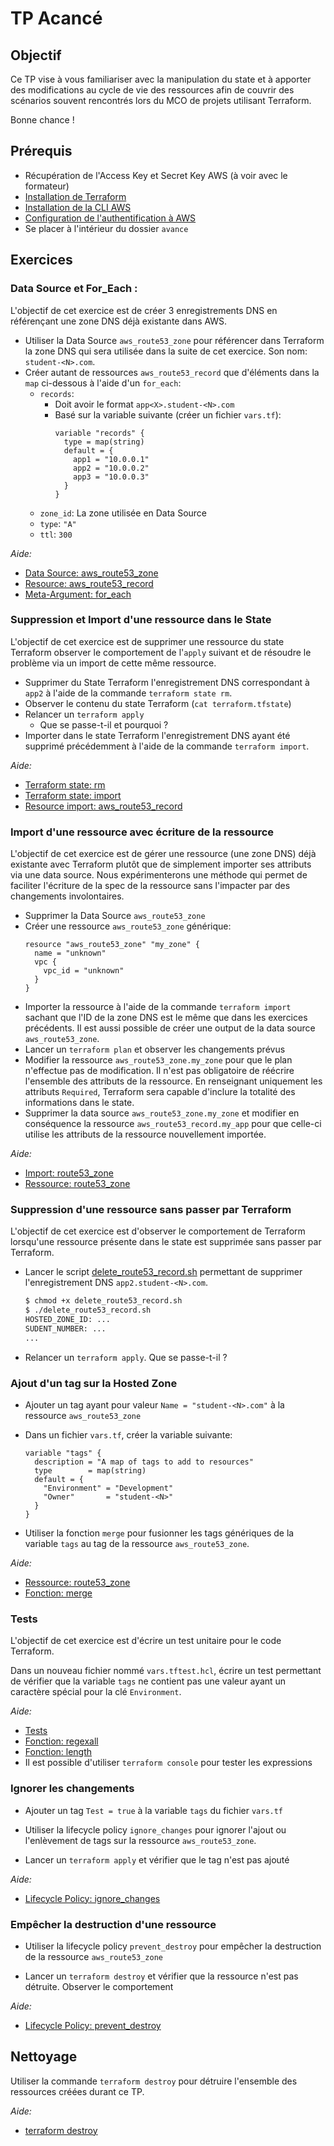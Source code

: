 # TP Acancé

## Objectif

Ce TP vise à vous familiariser avec la manipulation du state et à apporter des modifications au cycle de vie des ressources afin de couvrir des scénarios souvent rencontrés lors du MCO de projets utilisant Terraform.

Bonne chance !

## Prérequis

- Récupération de l'Access Key et Secret Key AWS (à voir avec le formateur) 
- [Installation de Terraform](https://learn.hashicorp.com/tutorials/terraform/install-cli)
- [Installation de la CLI AWS](https://docs.aws.amazon.com/cli/latest/userguide/getting-started-install.html#getting-started-install-instructions)
- [Configuration de l'authentification à AWS](https://docs.aws.amazon.com/cli/latest/userguide/cli-authentication-user.html#cli-authentication-user-configure-wizard)
- Se placer à l'intérieur du dossier `avance`

## Exercices

### Data Source et For_Each :

L'objectif de cet exercice est de créer 3 enregistrements DNS en référençant une zone DNS déjà existante dans AWS.

- Utiliser la Data Source `aws_route53_zone` pour référencer dans Terraform la zone DNS qui sera utilisée dans la suite de cet exercice. Son nom: `student-<N>.com`.
- Créer autant de ressources `aws_route53_record` que d'éléments dans la `map` ci-dessous à l'aide d'un `for_each`:
    - `records`:
        - Doit avoir le format `app<X>.student-<N>.com`
        - Basé sur la variable suivante (créer un fichier `vars.tf`):
          ```
          variable "records" {
            type = map(string)
            default = {
              app1 = "10.0.0.1"
              app2 = "10.0.0.2"
              app3 = "10.0.0.3"
            }
          }
          ```
    - `zone_id`: La zone utilisée en Data Source
    - `type`: `"A"`
    - `ttl`: `300`

_Aide:_
- [Data Source: aws_route53_zone](https://registry.terraform.io/providers/hashicorp/aws/latest/docs/data-sources/route53_zone)
- [Resource: aws_route53_record](https://registry.terraform.io/providers/hashicorp/aws/latest/docs/resources/route53_record)
- [Meta-Argument: for_each](https://developer.hashicorp.com/terraform/language/meta-arguments/for_each)


### Suppression et Import d'une ressource dans le State

L'objectif de cet exercice est de supprimer une ressource du state Terraform observer le comportement de l'`apply` suivant et de résoudre le problème via un import de cette même ressource.

- Supprimer du State Terraform l'enregistrement DNS correspondant à `app2` à l'aide de la commande `terraform state rm`.
- Observer le contenu du state Terraform (`cat terraform.tfstate`)
- Relancer un `terraform apply`
  - Que se passe-t-il et pourquoi ?
- Importer dans le state Terraform l'enregistrement DNS ayant été supprimé précédemment à l'aide de la commande `terraform import`.

_Aide:_
- [Terraform state: rm](https://developer.hashicorp.com/terraform/cli/commands/state/rm#example-remove-a-particular-instance-of-a-resource-using-for_each)
- [Terraform state: import](https://developer.hashicorp.com/terraform/cli/import)
- [Resource import: aws_route53_record](https://registry.terraform.io/providers/hashicorp/aws/latest/docs/resources/route53_record#import)


### Import d'une ressource avec écriture de la ressource

L'objectif de cet exercice est de gérer une ressource (une zone DNS) déjà existante avec Terraform plutôt que de simplement importer ses attributs via une data source. Nous expérimenterons une méthode qui permet de faciliter l'écriture de la spec de la ressource sans l'impacter par des changements involontaires.

- Supprimer la Data Source `aws_route53_zone`
- Créer une ressource `aws_route53_zone` générique:
  ```
  resource "aws_route53_zone" "my_zone" {
    name = "unknown"
    vpc {
      vpc_id = "unknown"
    }
  }
  ```
- Importer la ressource à l'aide de la commande `terraform import` sachant que l'ID de la zone DNS est le même que dans les exercices précédents. Il est aussi possible de créer une output de la data source `aws_route53_zone`.
- Lancer un `terraform plan` et observer les changements prévus
- Modifier la ressource `aws_route53_zone.my_zone` pour que le plan n'effectue pas de modification. Il n'est pas obligatoire de réécrire l'ensemble des attributs de la ressource. En renseignant uniquement les attributs `Required`, Terraform sera capable d'inclure la totalité des informations dans le state.
- Supprimer la data source `aws_route53_zone.my_zone` et modifier en conséquence la ressource `aws_route53_record.my_app` pour que celle-ci utilise les attributs de la ressource nouvellement importée.


_Aide:_
- [Import: route53_zone](https://registry.terraform.io/providers/hashicorp/aws/latest/docs/resources/route53_zone#import)
- [Ressource: route53_zone](https://registry.terraform.io/providers/hashicorp/aws/latest/docs/resources/route53_zone)


### Suppression d'une ressource sans passer par Terraform

L'objectif de cet exercice est d'observer le comportement de Terraform lorsqu'une ressource présente dans le state est supprimée sans passer par Terraform.

- Lancer le script [delete_route53_record.sh](delete_route53_record.sh) permettant de supprimer l'enregistrement DNS `app2.student-<N>.com`. 

  ```bash
  $ chmod +x delete_route53_record.sh
  $ ./delete_route53_record.sh
  HOSTED_ZONE_ID: ...
  SUDENT_NUMBER: ...
  ...
  ```
- Relancer un `terraform apply`. Que se passe-t-il ?


### Ajout d'un tag sur la Hosted Zone

- Ajouter un tag ayant pour valeur `Name = "student-<N>.com"` à la ressource `aws_route53_zone`

- Dans un fichier `vars.tf`, créer la variable suivante:

  ```
  variable "tags" {
    description = "A map of tags to add to resources"
    type        = map(string)
    default = {
      "Environment" = "Development"
      "Owner"       = "student-<N>"
    }
  }
  ```

- Utiliser la fonction `merge` pour fusionner les tags génériques de la variable `tags` au tag de la ressource `aws_route53_zone`.

_Aide:_
- [Ressource: route53_zone](https://registry.terraform.io/providers/hashicorp/aws/latest/docs/resources/route53_zone)
- [Fonction: merge](https://developer.hashicorp.com/terraform/language/functions/merge)


### Tests

L'objectif de cet exercice est d'écrire un test unitaire pour le code Terraform.

Dans un nouveau fichier nommé `vars.tftest.hcl`, écrire un test permettant de vérifier que la variable `tags` ne contient pas une valeur ayant un caractère spécial pour la clé `Environment`.

_Aide:_
- [Tests](https://developer.hashicorp.com/terraform/language/tests)
- [Fonction: regexall](https://developer.hashicorp.com/terraform/language/functions/regexall)
- [Fonction: length](https://developer.hashicorp.com/terraform/language/functions/length)
- Il est possible d'utiliser `terraform console` pour tester les expressions


### Ignorer les changements

- Ajouter un tag `Test = true` à la variable `tags` du fichier `vars.tf`

- Utiliser la lifecycle policy `ignore_changes` pour ignorer l'ajout ou l'enlèvement de tags sur la ressource `aws_route53_zone`.

- Lancer un `terraform apply` et vérifier que le tag n'est pas ajouté

_Aide:_
- [Lifecycle Policy: ignore_changes](https://developer.hashicorp.com/terraform/language/meta-arguments/lifecycle#ignore_changes)


### Empêcher la destruction d'une ressource

- Utiliser la lifecycle policy `prevent_destroy` pour empêcher la destruction de la ressource `aws_route53_zone`

- Lancer un `terraform destroy` et vérifier que la ressource n'est pas détruite. Observer le comportement

_Aide:_
- [Lifecycle Policy: prevent_destroy](https://developer.hashicorp.com/terraform/language/meta-arguments/lifecycle#prevent_destroy)


## Nettoyage

Utiliser la commande `terraform destroy` pour détruire l'ensemble des ressources créées durant ce TP.

_Aide:_
- [terraform destroy](https://developer.hashicorp.com/terraform/cli/commands/destroy)
